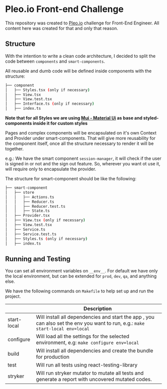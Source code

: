 # Pleo.io Front-end Challenge

This repository was created to [Pleo.io](https;//pleo.io) challenge for Front-End Engineer. All content here was created for that and only that reason.

## Structure

With the intention to write a clean code architecture, I decided to split the code between `components` and `smart-components`.

All reusable and dumb code will be defined inside components with the structure:

```bash
├── component
│   ├── Styles.tsx (only if necessary)
│   ├── View.tsx
│   ├── View.test.tsx
│   ├── Interface.ts (only if necessary)
│   ├── index.ts
```

**Note that for all Styles we are using [Mui - Material Ui](https://material-ui.com) as base and styled-components inside it for custom styles**

Pages and complex components will be encapsulated on it's own Context and Provider under smart-components. That will give more reusability for the component itself, once all the structure necessary to render it will be together.

e.g.: We have the smart component `session-manager`, it will check if the user is signed in or not and the sign out feature. So, wherever you want ot use it, will require only to encapsulate the provider.

The structure for smart-component should be like the following:

```bash
├── smart-component
│   ├── store
│   │   ├── Actions.ts
│   │   ├── Reducer.ts
│   │   ├── Reducer.test.ts
│   │   ├── State.ts
│   ├── Provider.tsx
│   ├── View.tsx (only if necessary)
│   ├── View.test.tsx
│   ├── Service.ts
│   ├── Service.test.ts
│   ├── Styles.ts (only if necessary)
│   ├── index.ts
```

## Running and Testing

You can set all environment variables on `__env__`. For default we have only the local environment, but can be extended for `prod`, `dev`, `qa`, and anything else.

We have the following commands on `Makefile` to help set up and run the project.

|             | Description                                                                                                                    |
| ----------- | ------------------------------------------------------------------------------------------------------------------------------ |
| start-local | Will install all dependencies and start the app , you can also set the env you want to run, e.g.: `make start-local env=local` |
| configure   | Will load all the settings for the selected environment, e.g: `make configure env=local`                                       |
| build       | Will install all dependencies and create the bundle for production                                                             |
| test        | Will run all tests using react-testing-library                                                                                 |
| stryker     | Will run stryker mutator to mutate all tests and generate a report with uncovered mutated codes.                               |
